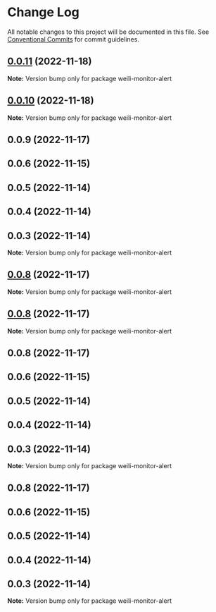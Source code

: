 # Change Log

All notable changes to this project will be documented in this file.
See [Conventional Commits](https://conventionalcommits.org) for commit guidelines.

## [0.0.11](/compare/weili-monitor-alert@0.0.10...weili-monitor-alert@0.0.11) (2022-11-18)

**Note:** Version bump only for package weili-monitor-alert





## [0.0.10](/compare/weili-monitor-alert@0.0.9...weili-monitor-alert@0.0.10) (2022-11-18)

**Note:** Version bump only for package weili-monitor-alert





## 0.0.9 (2022-11-17)



## 0.0.6 (2022-11-15)



## 0.0.5 (2022-11-14)



## 0.0.4 (2022-11-14)



## 0.0.3 (2022-11-14)

**Note:** Version bump only for package weili-monitor-alert





## [0.0.8](/compare/weili-monitor-alert@0.0.8...weili-monitor-alert@0.0.8) (2022-11-17)

**Note:** Version bump only for package weili-monitor-alert





## [0.0.8](/compare/weili-monitor-alert@0.0.8...weili-monitor-alert@0.0.8) (2022-11-17)

**Note:** Version bump only for package weili-monitor-alert





## 0.0.8 (2022-11-17)



## 0.0.6 (2022-11-15)



## 0.0.5 (2022-11-14)



## 0.0.4 (2022-11-14)



## 0.0.3 (2022-11-14)

**Note:** Version bump only for package weili-monitor-alert





## 0.0.8 (2022-11-17)



## 0.0.6 (2022-11-15)



## 0.0.5 (2022-11-14)



## 0.0.4 (2022-11-14)



## 0.0.3 (2022-11-14)

**Note:** Version bump only for package weili-monitor-alert
